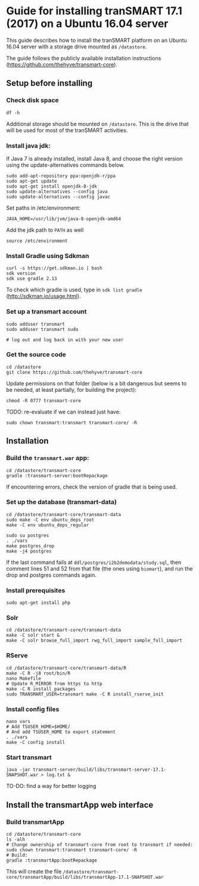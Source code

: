 # Guide for installing tranSMART 17.1 (2017) on a Ubuntu 16.04 server

This guide describes how to install the tranSMART platform on an Ubuntu 16.04 server with a storage drive mounted as `/datastore`.  

The guide follows the publicly available installation instructions (https://github.com/thehyve/transmart-core).

## Setup before installing

### Check disk space

`df -h`

Additional storage should be mounted on `/datastore`. This is the drive that will be used for most of the tranSMART activities.

### Install java jdk: 

If Java 7 is already installed, install Java 8, and choose the right version using the update-alternatives commands below.

```
sudo add-apt-repository ppa:openjdk-r/ppa
sudo apt-get update
sudo apt-get install openjdk-8-jdk
sudo update-alternatives --config java
sudo update-alternatives --config javac
```
Set paths in /etc/environment: 

`JAVA_HOME=/usr/lib/jvm/java-8-openjdk-amd64`

Add the jdk path to `PATH` as well 

`source /etc/environment`

### Install Gradle using Sdkman

```
curl -s https://get.sdkman.io | bash
sdk version
sdk use gradle 2.13
```

To check which gradle is used, type in `sdk list gradle` (http://sdkman.io/usage.html).

### Set up a transmart account

```
sudo adduser transmart
sudo adduser transmart sudo
  
# log out and log back in with your new user
```

### Get the source code

```
cd /datastore
git clone https://github.com/thehyve/transmart-core
```

Update permissions on that folder (below is a bit dangerous but seems to be needed, at least partially, for building the project):

`chmod -R 0777 transmart-core`

TODO: re-evaluate if we can instead just have: 

`sudo chown transmart:transmart transmart-core/ -R`

## Installation

### Build the `transmart.war` app:

```
cd /datastore/transmart-core
gradle :transmart-server:bootRepackage
```

If encountering errors, check the version of gradle that is being used.

### Set up the database (transmart-data)

```
cd /datastore/transmart-core/transmart-data
sudo make -C env ubuntu_deps_root
make -C env ubuntu_deps_regular

sudo su postgres
. ./vars
make postgres_drop
make -j4 postgres
```

If the last command fails at `ddl/postgres/i2b2demodata/study.sql`, then comment lines 51 and 52 from that file (the ones using `biomart`), and run the drop and postgres commands again.

### Install prerequisites

```
sudo apt-get install php
```

### Solr

```
cd /datastore/transmart-core/transmart-data
make -C solr start &
make -C solr browse_full_import rwg_full_import sample_full_import
```

### RServe

```
cd /datastore/transmart-core/transmart-data/R
make -C R -j8 root/bin/R
nano Makefile
# Update R_MIRROR from https to http
make -C R install_packages
sudo TRANSMART_USER=transmart make -C R install_rserve_init
```

### Install config files

```
nano vars
# Add TSUSER_HOME=$HOME/
# And add TSUSER_HOME to export statement
. ./vars
make -C config install
```

### Start transmart

```
java -jar transmart-server/build/libs/transmart-server-17.1-SNAPSHOT.war > log.txt &
```

TO-DO: find a way for better logging

## Install the transmartApp web interface
 
### Build transmartApp

```
cd /datastore/transmart-core
ls -alh
# Change ownership of transmart-core from root to transmart if needed:
sudo chown transmart:transmart transmart-core/ -R
# Build:
gradle :transmartApp:bootRepackage
```

This will create the file `/datastore/transmart-core/transmartApp/build/libs/transmartApp-17.1-SNAPSHOT.war`

